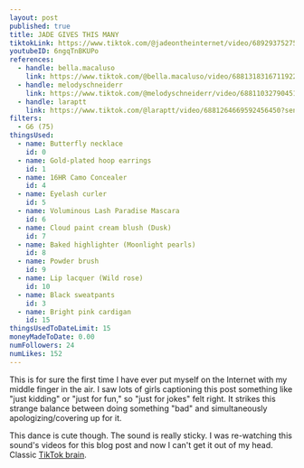 ```yaml
---
layout: post
published: true
title: JADE GIVES THIS MANY
tiktokLink: https://www.tiktok.com/@jadeontheinternet/video/6892937527594896646?sender_device=pc&sender_web_id=6891999718790268421&is_from_webapp=1
youtubeID: 6ngqTnBKUPo
references:
  - handle: bella.macaluso
    link: https://www.tiktok.com/@bella.macaluso/video/6881318316711922949?sender_device=pc&sender_web_id=6891999718790268421&is_from_webapp=1
  - handle: melodyschneiderr
    link: https://www.tiktok.com/@melodyschneiderr/video/6881103279045102853?sender_device=pc&sender_web_id=6891999718790268421&is_from_webapp=1
  - handle: laraptt
    link: https://www.tiktok.com/@laraptt/video/6881264669592456450?sender_device=pc&sender_web_id=6891999718790268421&is_from_webapp=1
filters:
  - G6 (75)
thingsUsed:
  - name: Butterfly necklace
    id: 0
  - name: Gold-plated hoop earrings
    id: 1
  - name: 16HR Camo Concealer
    id: 4
  - name: Eyelash curler
    id: 5
  - name: Voluminous Lash Paradise Mascara
    id: 6
  - name: Cloud paint cream blush (Dusk)
    id: 7
  - name: Baked highlighter (Moonlight pearls)
    id: 8
  - name: Powder brush
    id: 9
  - name: Lip lacquer (Wild rose)
    id: 10
  - name: Black sweatpants
    id: 3
  - name: Bright pink cardigan
    id: 15
thingsUsedToDateLimit: 15
moneyMadeToDate: 0.00
numFollowers: 24
numLikes: 152
---
```


This is for sure the first time I have ever put myself on the Internet with my middle finger in the air. I saw lots of girls captioning this post something like "just kidding" or "just for fun," so "just for jokes" felt right. It strikes this strange balance between doing something "bad" and simultaneously apologizing/covering up for it.

This dance is cute though. The sound is really sticky. I was re-watching this sound's videos for this blog post and now I can't get it out of my head. Classic [TikTok brain](https://slate.com/technology/2020/09/tiktok-brain-send-help.html).

